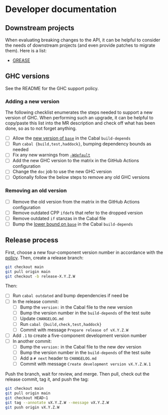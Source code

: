 # Developer documentation

## Downstream projects

When evaluating breaking changes to the API, it can be helpful to consider the needs of downstream projects (and even provide patches to migrate them).
Here is a list:

- [GREASE](https://github.com/GaloisInc/grease)

## GHC versions

See the README for the GHC support policy.

### Adding a new version

The following checklist enumerates the steps needed to support a new version of GHC.
When performing such an upgrade, it can be helpful to copy/paste this list into the MR description and check off what has been done, so as to not forget anything.

- [ ] Allow the [new version of `base`][base] in the Cabal `build-depends`
- [ ] Run `cabal {build,test,haddock}`, bumping dependency bounds as needed
- [ ] Fix any new warnings from [`-Wdefault`][wdefault]
- [ ] Add the new GHC version to the matrix in the GitHub Actions configuration
- [ ] Change the `doc` job to use the new GHC version
- [ ] Optionally follow the below steps to remove any old GHC versions

[base]: https://gitlab.haskell.org/ghc/ghc/-/wikis/commentary/libraries/version-history
[wdefault]: https://downloads.haskell.org/ghc/latest/docs/users_guide/using-warnings.html#ghc-flag-Wdefault

### Removing an old version

- [ ] Remove the old version from the matrix in the GitHub Actions configuration
- [ ] Remove outdated CPP `ifdef`s that refer to the dropped version
- [ ] Remove outdated `if` stanzas in the Cabal file
- [ ] Bump the [lower bound on `base`][base] in the Cabal `build-depends`

## Release process

First, choose a new four-component version number in accordance with the
[policy]. Then, create a release branch:

[policy]: ../README.md#versioning-policy

```sh
git checkout main
git pull origin main
git checkout -b release-X.Y.Z.W
```

Then:

- [ ] Run `cabal outdated` and bump dependencies if need be
- [ ] In the release commit:
  - [ ] Bump the `version:` in the Cabal file to the new version
  - [ ] Bump the version number in the `build-depends` of the test suite
  - [ ] Update `CHANGELOG.md`
  - [ ] Run `cabal {build,check,test,haddock}`
  - [ ] Commit with message `Prepare release of vX.Y.Z.W`
- [ ] Add `.1` to create a five-component development version number
- [ ] In another commit:
  - [ ] Bump the `version:` in the Cabal file to the new dev version
  - [ ] Bump the version number in the `build-depends` of the test suite
  - [ ] Add a `# next` header to `CHANGELOG.md`
  - [ ] Commit with message `Create development version vX.Y.Z.W.1`

Push the branch, wait for review, and merge. Then pull, check out the release
commit, tag it, and push the tag:

```sh
git checkout main
git pull origin main
git checkout HEAD~1
git tag --annotate vX.Y.Z.W --message vX.Y.Z.W
git push origin vX.Y.Z.W
```
